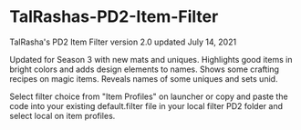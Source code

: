 # TalRashas-PD2-Item-Filter <br>
TalRasha's PD2 Item Filter version 2.0 updated July 14, 2021 <br>

Updated for Season 3 with new mats and uniques. Highlights good items in bright colors and adds design elements to names. Shows some crafting recipes on magic items. Reveals names of some uniques and sets unid.<br>

Select filter choice from "Item Profiles" on launcher or copy and paste the code into your existing default.filter file in your local filter PD2 folder and select local on item profiles.
